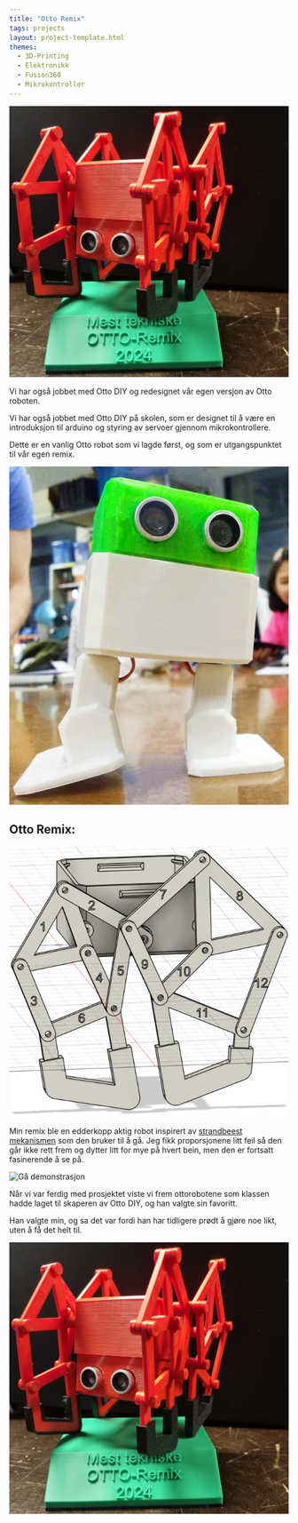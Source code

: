 ```yaml
---
title: "Otto Remix"
tags: projects
layout: project-template.html
themes:
  - 3D-Printing
  - Elektronikk
  - Fusion360
  - Mikrokontroller
---
```


![Otto på premie plattform](/assets/images/Projects/OttoRemix/OttoOnPedistal.jpg)

Vi har også jobbet med Otto DIY og redesignet vår egen versjon av Otto roboten.

<div class="split"></div>

<div class="section-box">

<div class="text-section">

Vi har også jobbet med Otto DIY på skolen, som er designet til å være en introduksjon til arduino og styring av servoer gjennom mikrokontrollere.

Dette er en vanlig Otto robot som vi lagde først, og som er utgangspunktet til vår egen remix.

</div>

<div class="image-section">

![Otto DIY standard robot](/assets/images/Projects/OttoRemix/OttoDIY.jpg)

</div>

</div>

## Otto Remix:

<div class="section-box">

<div class="image-section">

![Fusion design av Otto edderkoppen](/assets/images/Projects/OttoRemix/OttoFusionDesign.png)

</div>

<div class="text-section">

Min remix ble en edderkopp aktig robot inspirert av [strandbeest mekanismen](https://www.youtube.com/watch?v=NM4q-f68TlY) som den bruker til å gå.
Jeg fikk proporsjonene litt feil så den går ikke rett frem og dytter litt for mye på hvert bein, men den er fortsatt fasinerende å se på.

![Gå demonstrasjon](/assets/images/Projects/OttoRemix/SpiderOtto.gif)

</div>

</div>

<div class="section-box">

<div class="text-section">

Når vi var ferdig med prosjektet viste vi frem ottorobotene som klassen hadde laget til skaperen av Otto DIY, og han valgte sin favoritt.

Han valgte min, og sa det var fordi han har tidligere prødt å gjøre noe likt, uten å få det helt til.

</div>

<div class="image-section">

![Otto på premie plattform](/assets/images/Projects/OttoRemix/OttoOnPedistal.jpg)

</div>

</div>
